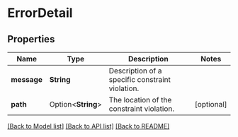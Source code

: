# ErrorDetail

## Properties

Name | Type | Description | Notes
------------ | ------------- | ------------- | -------------
**message** | **String** | Description of a specific constraint violation. | 
**path** | Option<**String**> | The location of the constraint violation. | [optional]

[[Back to Model list]](../README.md#documentation-for-models) [[Back to API list]](../README.md#documentation-for-api-endpoints) [[Back to README]](../README.md)


